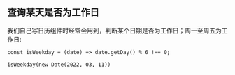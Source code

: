 ## 查询某天是否为工作日

我们自己写日历组件时经常会用到，判断某个日期是否为工作日；周一至周五为工作日:

```
const isWeekday = (date) => date.getDay() % 6 !== 0;

isWeekday(new Date(2022, 03, 11))
```
